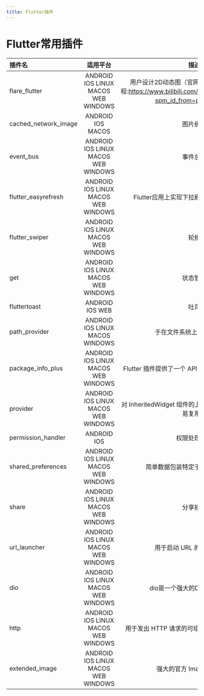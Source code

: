 ```yaml
---
title: Flutter插件
---
```

# Flutter常用插件




| 插件名               |              适用平台               |                                                         描述                                                         |                                                    链接 |
| :------------------- | :---------------------------------: | :------------------------------------------------------------------------------------------------------------------: | ------------------------------------------------------: |
| flare_flutter        | ANDROID IOS LINUX MACOS WEB WINDOWS | 用户设计2D动态图（官网：https://rive.app/ 教程:https://www.bilibili.com/video/BV1YK4y1x73S/?spm_id_from=pageDriver） |                               https://pub.dev/packages/ |
| cached_network_image |          ANDROID IOS MACOS          |                                                       图片缓存                                                       | https://pub.flutter-io.cn/packages/cached_network_image |
| event_bus            | ANDROID IOS LINUX MACOS WEB WINDOWS |                                                       事件总线                                                       |            https://pub.flutter-io.cn/packages/event_bus |
| flutter_easyrefresh  | ANDROID IOS LINUX MACOS WEB WINDOWS |                                      Flutter应用上实现下拉刷新以及上拉加载操作                                       |  https://pub.flutter-io.cn/packages/flutter_easyrefresh |
| flutter_swiper       | ANDROID IOS LINUX MACOS WEB WINDOWS |                                                         轮播                                                         |       https://pub.flutter-io.cn/packages/flutter_swiper |
| get                  | ANDROID IOS LINUX MACOS WEB WINDOWS |                                                       状态管理                                                       |                  https://pub.flutter-io.cn/packages/get |
| fluttertoast         |          ANDROID IOS  WEB           |                                                         吐司                                                         |         https://pub.flutter-io.cn/packages/fluttertoast |
| path_provider        |   ANDROID IOS LINUX MACOS WINDOWS   |                                              于在文件系统上查找常用位置                                              |        https://pub.flutter-io.cn/packages/path_provider |
| package_info_plus    | ANDROID IOS LINUX MACOS WEB WINDOWS |                                  Flutter 插件提供了一个 API 来查询应用程序包的信息                                   |    https://pub.flutter-io.cn/packages/package_info_plus |
| provider             | ANDROID IOS LINUX MACOS WEB WINDOWS |                              对 InheritedWidget 组件的上层封装，使其更易用，更易复用。                               |             https://pub.flutter-io.cn/packages/provider |
| permission_handler   |             ANDROID IOS             |                                                     权限处理程序                                                     |   https://pub.flutter-io.cn/packages/permission_handler |
| shared_preferences   | ANDROID IOS LINUX MACOS WEB WINDOWS |                                           简单数据包装特定于平台的持久存储                                           |   https://pub.flutter-io.cn/packages/shared_preferences |
| share                | ANDROID IOS LINUX MACOS WEB WINDOWS |                                                       分享插件                                                       |           https://pub.flutter-io.cn/packages/share_plus |
| url_launcher         | ANDROID IOS LINUX MACOS WEB WINDOWS |                                             用于启动 URL 的 Flutter 插件                                             |           https://pub.flutter-io.cn/packages/share_plus |
| dio                  | ANDROID IOS LINUX MACOS WEB WINDOWS |                                            dio是一个强大的Dart Http请求库                                            |                  https://pub.flutter-io.cn/packages/dio |
| http                 | ANDROID IOS LINUX MACOS WEB WINDOWS |                                    用于发出 HTTP 请求的可组合的、基于 Future 的库                                    |                 https://pub.flutter-io.cn/packages/http |
| extended_image       | ANDROID IOS LINUX MACOS WEB WINDOWS |                                              强大的官方 Image 扩展组件                                               |       https://pub.flutter-io.cn/packages/extended_image |